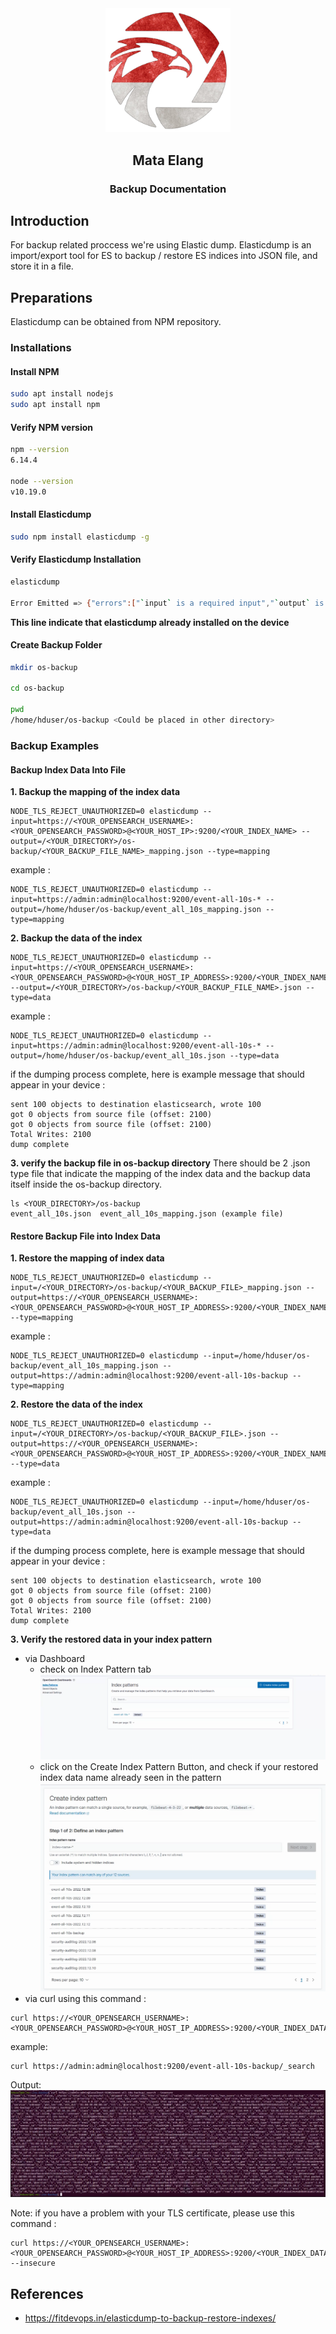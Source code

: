 
<div align="center">
  <img src=".images/mata-elang-stable-logo.png" alt="logo" width="200">
  <h2>Mata Elang</h2>
  <h3>Backup Documentation</h3>
</div>

## Introduction
For backup related proccess we're using Elastic dump. Elasticdump is an import/export tool for ES to backup / restore ES indices into JSON file, and store it in a file.

## Preparations
Elasticdump can be obtained from NPM repository.

### Installations
#### Install NPM

```bash
sudo apt install nodejs
sudo apt install npm
```

#### Verify NPM version

```bash
npm --version
6.14.4

node --version
v10.19.0
```

#### Install Elasticdump
```bash
sudo npm install elasticdump -g
```

#### Verify Elasticdump Installation
```bash
elasticdump

Error Emitted => {"errors":["`input` is a required input","`output` is a required input"]}
```
**This line indicate that elasticdump already installed on the device**

#### Create Backup Folder
```bash
mkdir os-backup

cd os-backup

pwd
/home/hduser/os-backup <Could be placed in other directory>
```


### Backup Examples

#### Backup Index Data Into File 

**1. Backup the mapping of the index data**
```
NODE_TLS_REJECT_UNAUTHORIZED=0 elasticdump --input=https://<YOUR_OPENSEARCH_USERNAME>:<YOUR_OPENSEARCH_PASSWORD>@<YOUR_HOST_IP>:9200/<YOUR_INDEX_NAME> --output=/<YOUR_DIRECTORY>/os-backup/<YOUR_BACKUP_FILE_NAME>_mapping.json --type=mapping
```

example :
```
NODE_TLS_REJECT_UNAUTHORIZED=0 elasticdump --input=https://admin:admin@localhost:9200/event-all-10s-* --output=/home/hduser/os-backup/event_all_10s_mapping.json --type=mapping
```

**2. Backup the data of the index**
```
NODE_TLS_REJECT_UNAUTHORIZED=0 elasticdump --input=https://<YOUR_OPENSEARCH_USERNAME>:<YOUR_OPENSEARCH_PASSWORD>@<YOUR_HOST_IP_ADDRESS>:9200/<YOUR_INDEX_NAME> --output=/<YOUR_DIRECTORY>/os-backup/<YOUR_BACKUP_FILE_NAME>.json --type=data
```

example :
```
NODE_TLS_REJECT_UNAUTHORIZED=0 elasticdump --input=https://admin:admin@localhost:9200/event-all-10s-* --output=/home/hduser/os-backup/event_all_10s.json --type=data
```
if the dumping process complete, here is example message that should appear in your device :
```
sent 100 objects to destination elasticsearch, wrote 100
got 0 objects from source file (offset: 2100)
got 0 objects from source file (offset: 2100)
Total Writes: 2100
dump complete
```
**3. verify the backup file in os-backup directory**
There should be 2 .json type file that indicate the mapping of the index data and the backup data itself inside the os-backup directory.

```
ls <YOUR_DIRECTORY>/os-backup
event_all_10s.json  event_all_10s_mapping.json (example file)
```

#### Restore Backup File into Index Data
**1. Restore the mapping of index data**
```
NODE_TLS_REJECT_UNAUTHORIZED=0 elasticdump --input=/<YOUR_DIRECTORY>/os-backup/<YOUR_BACKUP_FILE>_mapping.json --output=https://<YOUR_OPENSEARCH_USERNAME>:<YOUR_OPENSEARCH_PASSWORD>@<YOUR_HOST_IP_ADDRESS>:9200/<YOUR_INDEX_NAME> --type=mapping
```
example :
```
NODE_TLS_REJECT_UNAUTHORIZED=0 elasticdump --input=/home/hduser/os-backup/event_all_10s_mapping.json --output=https://admin:admin@localhost:9200/event-all-10s-backup --type=mapping
```
**2. Restore the data of the index**
```
NODE_TLS_REJECT_UNAUTHORIZED=0 elasticdump --input=/<YOUR_DIRECTORY>/os-backup/<YOUR_BACKUP_FILE>.json --output=https://<YOUR_OPENSEARCH_USERNAME>:<YOUR_OPENSEARCH_PASSWORD>@<YOUR_HOST_IP_ADDRESS>:9200/<YOUR_INDEX_NAME> --type=data
```
example :
```
NODE_TLS_REJECT_UNAUTHORIZED=0 elasticdump --input=/home/hduser/os-backup/event_all_10s.json --output=https://admin:admin@localhost:9200/event-all-10s-backup --type=data
```

if the dumping process complete, here is example message that should appear in your device :
```
sent 100 objects to destination elasticsearch, wrote 100
got 0 objects from source file (offset: 2100)
got 0 objects from source file (offset: 2100)
Total Writes: 2100
dump complete
```
**3. Verify the restored data in your index pattern**
- via Dashboard
  - check on Index Pattern tab
  ![image.png](.images/backup/image.png)
  - click on the Create Index Pattern Button, and check if your restored index data name already seen in the pattern
  ![image-1.png](.images/backup/image-1.png)
- via curl
using this command :
```
curl https://<YOUR_OPENSEARCH_USERNAME>:<YOUR_OPENSEARCH_PASSWORD>@<YOUR_HOST_IP_ADDRESS>:9200/<YOUR_INDEX_DATA_NAME>/_search
```

example:
```
curl https://admin:admin@localhost:9200/event-all-10s-backup/_search
```

Output:
![image-2.png](.images/backup/image-2.png)

Note:
if you have a problem with your TLS certificate, please use this command :
```
curl https://<YOUR_OPENSEARCH_USERNAME>:<YOUR_OPENSEARCH_PASSWORD>@<YOUR_HOST_IP_ADDRESS>:9200/<YOUR_INDEX_DATA_NAME>/_search --insecure
```
## References
- https://fitdevops.in/elasticdump-to-backup-restore-indexes/


